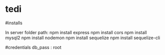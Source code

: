 # tedi


#installs

In server folder path:
npm install express
npm install cors
npm install mysql2
npm install nodemon
npm install sequelize
npm install sequelize-cli

#credentials
db_pass : root
